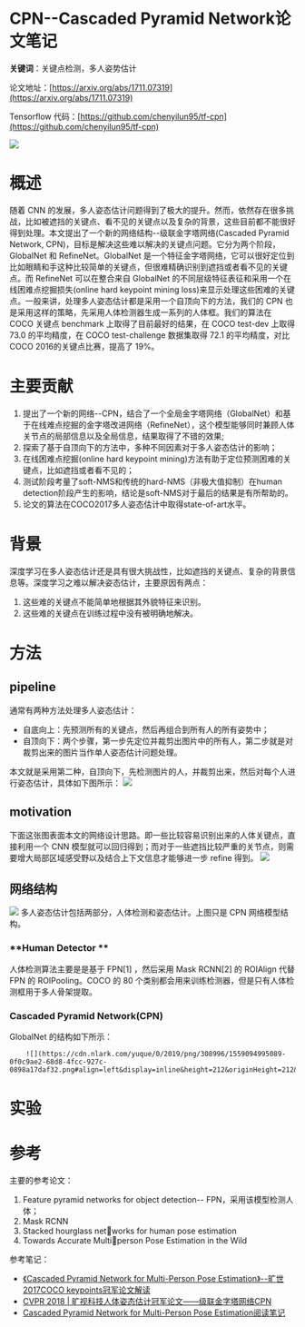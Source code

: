 # CPN--Cascaded Pyramid Network论文笔记

**关键词**：关键点检测，多人姿势估计

论文地址：[https://arxiv.org/abs/1711.07319](https://arxiv.org/abs/1711.07319)

Tensorflow 代码：[https://github.com/chenyilun95/tf-cpn](https://github.com/chenyilun95/tf-cpn)

![](https://cdn.nlark.com/yuque/0/2019/png/308996/1559094995131-857ccaa4-d4db-499b-b7b3-94a86a0f8c84.png#align=left&display=inline&height=160&originHeight=160&originWidth=722&size=0&status=done&width=722)
# 概述
随着 CNN 的发展，多人姿态估计问题得到了极大的提升。然而，依然存在很多挑战，比如被遮挡的关键点、看不见的关键点以及复杂的背景，这些目前都不能很好得到处理。本文提出了一个新的网络结构--级联金字塔网络(Cascaded Pyramid Network, CPN)，目标是解决这些难以解决的关键点问题。它分为两个阶段，GlobalNet 和 RefineNet。GlobalNet 是一个特征金字塔网络，它可以很好定位到比如眼睛和手这种比较简单的关键点，但很难精确识别到遮挡或者看不见的关键点。而 RefineNet 可以在整合来自 GlobalNet 的不同层级特征表征和采用一个在线困难点挖掘损失(online hard keypoint mining loss)来显示处理这些困难的关键点。一般来讲，处理多人姿态估计都是采用一个自顶向下的方法，我们的 CPN 也是采用这样的策略，先采用人体检测器生成一系列的人体框。我们的算法在 COCO 关键点 benchmark 上取得了目前最好的结果，在 COCO test-dev 上取得 73.0 的平均精度，在 COCO test-challenge 数据集取得 72.1 的平均精度，对比 COCO 2016的关键点比赛，提高了 19%。
# 主要贡献

1. 提出了一个新的网络--CPN，结合了一个全局金字塔网络（GlobalNet）和基于在线难点挖掘的金字塔改进网络（RefineNet），这个模型能够同时兼顾人体关节点的局部信息以及全局信息，结果取得了不错的效果;
1. 探索了基于自顶向下的方法中，多种不同因素对于多人姿态估计的影响；
1. 在线困难点挖掘(online hard keypoint mining)方法有助于定位预测困难的关键点，比如遮挡或者看不见的；
1. 测试阶段考量了soft-NMS和传统的hard-NMS（非极大值抑制）在human detection阶段产生的影响，结论是soft-NMS对于最后的结果是有所帮助的。 
1. 论文的算法在COCO2017多人姿态估计中取得state-of-art水平。
# 背景
深度学习在多人姿态估计还是具有很大挑战性，比如遮挡的关键点、复杂的背景信息等。深度学习之难以解决姿态估计，主要原因有两点：

1. 这些难的关键点不能简单地根据其外貌特征来识别。
1. 这些难的关键点在训练过程中没有被明确地解决。
# 
# 方法
## pipeline
通常有两种方法处理多人姿态估计：

- 自底向上：先预测所有的关键点，然后再组合到所有人的所有姿势中；
- 自顶向下：两个步骤，第一步先定位并裁剪出图片中的所有人，第二步就是对裁剪出来的图片当作单人姿态估计问题处理。

本文就是采用第二种，自顶向下，先检测图片的人，并裁剪出来，然后对每个人进行姿态估计，具体如下图所示：
![](https://cdn.nlark.com/yuque/0/2019/png/308996/1559094995872-91788a21-1999-41a4-b2c9-f197f0c2a473.png#align=left&display=inline&height=299&originHeight=299&originWidth=985&size=0&status=done&width=985)
## 
## motivation
下面这张图表面本文的网络设计思路。即一些比较容易识别出来的人体关键点，直接利用一个 CNN 模型就可以回归得到；而对于一些遮挡比较严重的关节点，则需要增大局部区域感受野以及结合上下文信息才能够进一步 refine 得到。
![](https://cdn.nlark.com/yuque/0/2019/png/308996/1559094995156-db1e38af-443a-49fc-b49d-31cae88c72fe.png#align=left&display=inline&height=489&originHeight=489&originWidth=1066&size=0&status=done&width=1066)
## 
## 网络结构
![](https://cdn.nlark.com/yuque/0/2019/png/308996/1559094995105-35ea2fd4-12c8-4031-afb5-d9343658d07b.png#align=left&display=inline&height=244&originHeight=244&originWidth=595&size=0&status=done&width=595)
多人姿态估计包括两部分，人体检测和姿态估计。上图只是 CPN 网络模型结构。

### **Human Detector **
人体检测算法主要是是基于 FPN[1] ，然后采用 Mask RCNN[2] 的 ROIAlign 代替 FPN 的 ROIPooling。COCO 的 80 个类别都会用来训练检测器，但是只有人体检测框用于多人骨架提取。

### Cascaded Pyramid Network(CPN)

GlobalNet 的结构如下所示：

        ![](https://cdn.nlark.com/yuque/0/2019/png/308996/1559094995089-0f0c9ae2-68d8-4fcc-927c-0898a17daf32.png#align=left&display=inline&height=212&originHeight=212&originWidth=622&size=0&status=done&width=622)
# 
# 实验

# 参考
主要的参考论文：

1. Feature pyramid networks for object detection-- FPN，采用该模型检测人体；
1. Mask RCNN
1. Stacked hourglass networks for human pose estimation
1. Towards Accurate Multiperson Pose Estimation in the Wild

参考笔记：

- [《Cascaded Pyramid Network for Multi-Person Pose Estimation》--旷世2017COCO keypoints冠军论文解读](https://blog.csdn.net/zhangboshen/article/details/78836704)
- [CVPR 2018 | 旷视科技人体姿态估计冠军论文——级联金字塔网络CPN](https://zhuanlan.zhihu.com/p/37582402)
- [Cascaded Pyramid Network for Multi-Person Pose Estimation阅读笔记](https://www.paperweekly.site/papers/notes/225)
